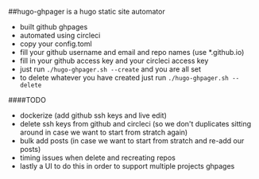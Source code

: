##hugo-ghpager is a hugo static site automator

- built github ghpages
- automated using circleci
- copy your config.toml
- fill your github username and email and repo names (use *.github.io)
- fill in your github access key and your circleci access key
- just run `./hugo-ghpager.sh --create` and you are all set
- to delete whatever you have created just run `./hugo-ghpager.sh --delete` 

####TODO
- dockerize (add github ssh keys and live edit)
- delete ssh keys from github and circleci (so we don't duplicates sitting around in case we want to start from stratch again)
- bulk add posts (in case we want to start from stratch and re-add our posts)
- timing issues when delete and recreating repos
- lastly a UI to do this in order to support multiple projects ghpages
